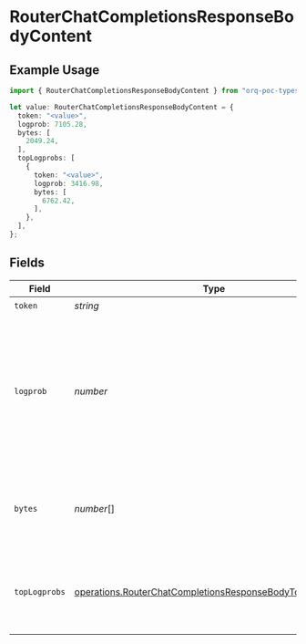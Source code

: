 # RouterChatCompletionsResponseBodyContent

## Example Usage

```typescript
import { RouterChatCompletionsResponseBodyContent } from "orq-poc-typescript2/models/operations";

let value: RouterChatCompletionsResponseBodyContent = {
  token: "<value>",
  logprob: 7105.28,
  bytes: [
    2049.24,
  ],
  topLogprobs: [
    {
      token: "<value>",
      logprob: 3416.98,
      bytes: [
        6762.42,
      ],
    },
  ],
};
```

## Fields

| Field                                                                                                                                                              | Type                                                                                                                                                               | Required                                                                                                                                                           | Description                                                                                                                                                        |
| ------------------------------------------------------------------------------------------------------------------------------------------------------------------ | ------------------------------------------------------------------------------------------------------------------------------------------------------------------ | ------------------------------------------------------------------------------------------------------------------------------------------------------------------ | ------------------------------------------------------------------------------------------------------------------------------------------------------------------ |
| `token`                                                                                                                                                            | *string*                                                                                                                                                           | :heavy_check_mark:                                                                                                                                                 | The token.                                                                                                                                                         |
| `logprob`                                                                                                                                                          | *number*                                                                                                                                                           | :heavy_check_mark:                                                                                                                                                 | The log probability of this token, if it is within the top 20 most likely tokens. Otherwise, the value -9999.0 is used to signify that the token is very unlikely. |
| `bytes`                                                                                                                                                            | *number*[]                                                                                                                                                         | :heavy_check_mark:                                                                                                                                                 | A list of integers representing the UTF-8 bytes representation of the token.                                                                                       |
| `topLogprobs`                                                                                                                                                      | [operations.RouterChatCompletionsResponseBodyTopLogprobs](../../models/operations/routerchatcompletionsresponsebodytoplogprobs.md)[]                               | :heavy_check_mark:                                                                                                                                                 | List of the most likely tokens and their log probability, at this token position.                                                                                  |